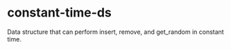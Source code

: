 # constant-time-ds
Data structure that can perform insert, remove, and get_random in constant time.
